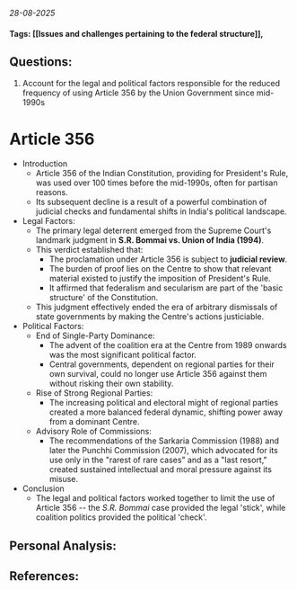 *28-08-2025*
#### Tags: [[Issues and challenges pertaining to the federal structure]], 


## Questions:

1. Account for the legal and political factors responsible for the reduced frequency of using Article 356 by the Union Government since mid-1990s

# Article 356

- Introduction
	- Article 356 of the Indian Constitution, providing for President's Rule, was used over 100 times before the mid-1990s, often for partisan reasons. 
	- Its subsequent decline is a result of a powerful combination of judicial checks and fundamental shifts in India's political landscape.
- Legal Factors:
	- The primary legal deterrent emerged from the Supreme Court's landmark judgment in **S.R. Bommai vs. Union of India (1994)**. 
	- This verdict established that:
		- The proclamation under Article 356 is subject to **judicial review**.
		- The burden of proof lies on the Centre to show that relevant material existed to justify the imposition of President's Rule.
		- It affirmed that federalism and secularism are part of the 'basic structure' of the Constitution.
	- This judgment effectively ended the era of arbitrary dismissals of state governments by making the Centre's actions justiciable.
- Political Factors:
	- End of Single-Party Dominance: 
		- The advent of the coalition era at the Centre from 1989 onwards was the most significant political factor. 
		- Central governments, dependent on regional parties for their own survival, could no longer use Article 356 against them without risking their own stability.
	- Rise of Strong Regional Parties: 
		- The increasing political and electoral might of regional parties created a more balanced federal dynamic, shifting power away from a dominant Centre.
	- Advisory Role of Commissions: 
		- The recommendations of the Sarkaria Commission (1988) and later the Punchhi Commission (2007), which advocated for its use only in the "rarest of rare cases" and as a "last resort," created sustained intellectual and moral pressure against its misuse.
- Conclusion
	- The legal and political factors worked together to limit the use of Article 356 -- the _S.R. Bommai_ case provided the legal 'stick', while coalition politics provided the political 'check'.




## Personal Analysis:


## References: